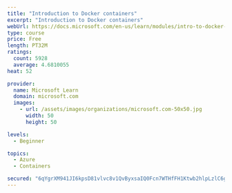```yaml
---
title: "Introduction to Docker containers"
excerpt: "Introduction to Docker containers"
webUrl: https://docs.microsoft.com/en-us/learn/modules/intro-to-docker-containers/
type: course
price: Free
length: PT32M
ratings:
  count: 5928
  average: 4.6810055
heat: 52

provider:
  name: Microsoft Learn
  domain: microsoft.com
  images:
    - url: /assets/images/organizations/microsoft.com-50x50.jpg
      width: 50
      height: 50

levels:
  - Beginner

topics:
  - Azure
  - Containers

secured: "6qYgrXM941JI6kpsD81vlvc8v1QvByxsaIQ0Fcn7WTHfFH1Ktwb2hlpLzlC6gzpawmOuZDKm4TdLdOIOQaGJDyhaqllB+p59O/cMpd0ckorU656HbYR6UwC3YNSbDwXVq5DYZL/54Yj2S1p3+3r+NRBR5vHyzxtD/idZ+KaulTTlaDIc7eZL6tSC4IoE/wKfEq5MAkFfx8oI8CAvXr4Uu6dCIrd7vT4EHwdPCzdzBoW6LdSKrg+0m/3oNXuKEpQ14Az18pEennCQlYPq3/p9kQeI/VYaZo0IdrxKL6vGvOrDUazstXha9UMo6wAdQbgOTJYMo/T4iB45MXwjCeRL5gyVTVFaO0YRoBKuAO/v3uKjIUy+E3v0hpfCmUaeOgr5iTZWfovwt0e8rcwdkz1Oe6EWSyPehKnD6nhpAWFE6XE=;/7utV44NZmPYHCdZlYS4Xw=="
---
```


